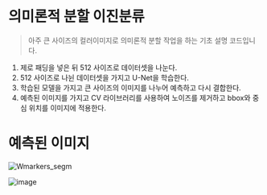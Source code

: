 # 의미론적 분할 이진분류
>아주 큰 사이즈의 컬러이미지로 의미론적 분할 작업을 하는 기초 설명 코드입니다.

1. 제로 패딩을 넣은 뒤 512 사이즈로 데이터셋을 나눈다.
2. 512 사이즈로 나뉜 데이터셋을 가지고 U-Net을 학습한다.
3. 학습된 모델을 가지고 큰 사이즈의 이미지를 나누어 예측하고 다시 결합한다.
4. 예측된 이미지를 가지고 CV 라이브러리를 사용하여 노이즈를 제거하고 bbox와 중심 위치를 이미지에 적용한다.

# 예측된 이미지
![Wmarkers_segm](https://github.com/wlsdnjswon/J_deep_learning/assets/71718618/b9afd063-ae67-405d-9eb8-6cca0b784e6d)

![image](https://github.com/wlsdnjswon/J_deep_learning/assets/71718618/7a0ad5ec-b33f-4e8c-a2b1-fd29b6ed0e27)

